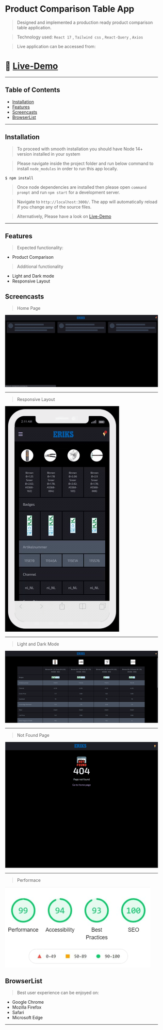 # Product Comparison Table App

> Designed and implemented a production ready product comparison table application.

> Technology used: `React 17` , `Tailwind css` , `React-Query` , `Axios`

> Live application can be accessed from:

# 🚀 [Live-Demo](https://faran-eriks.web.app/)

---

## Table of Contents

- [Installation](#installation)
- [Features](#features)
- [Screencasts](#screencasts)
- [BrowserList](#browserlist)

---

## Installation

> To proceed with smooth installation you should have Node 14+ version installed in your system

> Please navigate inside the project folder and run below command to install `node_modules` in order to run this app locally.

```shell
$ npm install
```

> Once node dependencies are installed then please open `command prompt` and run `npm start` for a development server.

> Navigate to `http://localhost:3000/`.
> The app will automatically reload if you change any of the source files.

> Alternatively, Please have a look on [Live-Demo](https://faran-eriks.web.app/)

---

## Features

> Expected functionality:

- Product Comparison

> Additional functionality

- Light and Dark mode
- Responsive Layout

## Screencasts

> Home Page

![Home](./gifs/eriks-home.gif)

---

> Responsive Layout

![home](./gifs/eriks-responsive.gif)

---

> Light and Dark Mode

![light-dark-mode](./gifs/light-dark.gif)

---

> Not Found Page

![not-found](./gifs/not-found.png)

---

> Performace

![peformance](./gifs/performance.png)

## BrowserList

> Best user experience can be enjoyed on:

- Google Chrome
- Mozilla Firefox
- Safari
- Microsoft Edge

---
